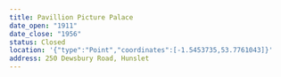 ```yaml
---
title: Pavillion Picture Palace
date_open: "1911"
date_close: "1956"
status: Closed
location: '{"type":"Point","coordinates":[-1.5453735,53.7761043]}'
address: 250 Dewsbury Road, Hunslet
---
```


